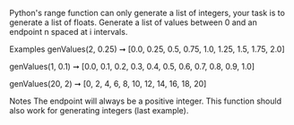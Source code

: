 Python's range function can only generate a list of integers, your task is to generate a list of floats. Generate a list of values between 0 and an endpoint n spaced at i intervals.

Examples
genValues(2, 0.25) ➞ [0.0, 0.25, 0.5, 0.75, 1.0, 1.25, 1.5, 1.75, 2.0]

genValues(1, 0.1) ➞ [0.0, 0.1, 0.2, 0.3, 0.4, 0.5, 0.6, 0.7, 0.8, 0.9, 1.0]

genValues(20, 2) ➞ [0, 2, 4, 6, 8, 10, 12, 14, 16, 18, 20]

Notes
The endpoint will always be a positive integer.
This function should also work for generating integers (last example).